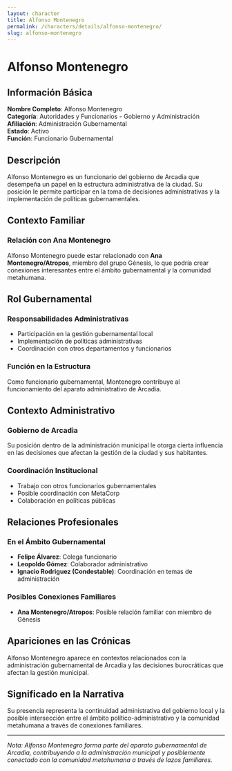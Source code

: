 ```yaml
---
layout: character
title: Alfonso Montenegro
permalink: /characters/details/alfonso-montenegro/
slug: alfonso-montenegro
---
```


# Alfonso Montenegro

## Información Básica

**Nombre Completo**: Alfonso Montenegro  
**Categoría**: Autoridades y Funcionarios - Gobierno y Administración  
**Afiliación**: Administración Gubernamental  
**Estado**: Activo  
**Función**: Funcionario Gubernamental

## Descripción

Alfonso Montenegro es un funcionario del gobierno de Arcadia que desempeña un papel en la estructura administrativa de la ciudad. Su posición le permite participar en la toma de decisiones administrativas y la implementación de políticas gubernamentales.

## Contexto Familiar

### Relación con Ana Montenegro
Alfonso Montenegro puede estar relacionado con **Ana Montenegro/Atropos**, miembro del grupo Génesis, lo que podría crear conexiones interesantes entre el ámbito gubernamental y la comunidad metahumana.

## Rol Gubernamental

### Responsabilidades Administrativas
- Participación en la gestión gubernamental local
- Implementación de políticas administrativas
- Coordinación con otros departamentos y funcionarios

### Función en la Estructura
Como funcionario gubernamental, Montenegro contribuye al funcionamiento del aparato administrativo de Arcadia.

## Contexto Administrativo

### Gobierno de Arcadia
Su posición dentro de la administración municipal le otorga cierta influencia en las decisiones que afectan la gestión de la ciudad y sus habitantes.

### Coordinación Institucional
- Trabajo con otros funcionarios gubernamentales
- Posible coordinación con MetaCorp
- Colaboración en políticas públicas

## Relaciones Profesionales

### En el Ámbito Gubernamental
- **Felipe Álvarez**: Colega funcionario
- **Leopoldo Gómez**: Colaborador administrativo
- **Ignacio Rodriguez (Condestable)**: Coordinación en temas de administración

### Posibles Conexiones Familiares
- **Ana Montenegro/Atropos**: Posible relación familiar con miembro de Génesis

## Apariciones en las Crónicas

Alfonso Montenegro aparece en contextos relacionados con la administración gubernamental de Arcadia y las decisiones burocráticas que afectan la gestión municipal.

## Significado en la Narrativa

Su presencia representa la continuidad administrativa del gobierno local y la posible intersección entre el ámbito político-administrativo y la comunidad metahumana a través de conexiones familiares.

---

*Nota: Alfonso Montenegro forma parte del aparato gubernamental de Arcadia, contribuyendo a la administración municipal y posiblemente conectado con la comunidad metahumana a través de lazos familiares.*